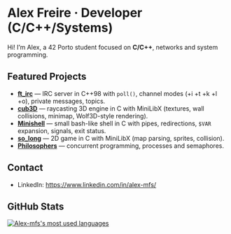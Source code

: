 
<!--
**Alex-mfs/Alex-mfs** is a ✨ _special_ ✨ repository because its `README.md` (this file) appears on your GitHub profile.

Here are some ideas to get you started:

- 🔭 I’m currently working on ...
- 🌱 I’m currently learning ...
- 👯 I’m looking to collaborate on ...
- 🤔 I’m looking for help with ...
- 💬 Ask me about ...
- 📫 How to reach me: ...
- 😄 Pronouns: ...
- ⚡ Fun fact: ...
-->

# Alex Freire · Developer (C/C++/Systems)

Hi! I’m Alex, a 42 Porto student focused on **C/C++**, networks and system programming.  

## Featured Projects
- **[ft_irc](https://github.com/Alex-mfs/ft_irc)** — IRC server in C++98 with `poll()`, channel modes (+i +t +k +l +o), private messages, topics.
- **[cub3D](https://github.com/Alex-mfs/cub3d)** — raycasting 3D engine in C with MiniLibX (textures, wall collisions, minimap, Wolf3D-style rendering).
- **[Minishell](https://github.com/Alex-mfs/Minishell)** — small bash-like shell in C with pipes, redirections, `$VAR` expansion, signals, exit status.
- **[so_long](https://github.com/Alex-mfs/so_long)** — 2D game in C with MiniLibX (map parsing, sprites, collision).
- **[Philosophers](https://github.com/Alex-mfs/Philosophers)** — concurrent programming, processes and semaphores.

## Contact
- LinkedIn: https://www.linkedin.com/in/alex-mfs/

## GitHub Stats

[![Alex-mfs's most used languages](https://github-readme-stats.vercel.app/api/top-langs/?username=Alex-mfs&layout=compact&hide_border=true&bg_color=00000000&theme=dark)](https://github.com/Alex-mfs?tab=repositories)
